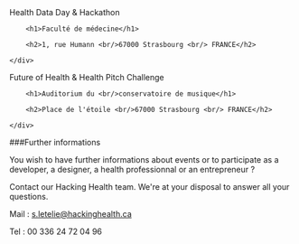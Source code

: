 
<div id="legend">
    <div>
        <span>Health Data Day & Hackathon</span>

        <h1>Faculté de médecine</h1>

        <h2>1, rue Humann <br/>67000 Strasbourg <br/> FRANCE</h2>

    </div>
</div>
<div id="legend2">
    <div>
        <span>Future of Health & Health Pitch Challenge</span>

        <h1>Auditorium du <br/>conservatoire de musique</h1>

        <h2>Place de l'étoile <br/>67000 Strasbourg <br/> FRANCE</h2>

    </div>
</div>
<div id="map_canvas"></div>

###Further informations

You wish to have further informations about events or to participate as a developer, a designer, a health professionnal or an entrepreneur ?

Contact our Hacking Health team. We're at your disposal to answer all your questions.

Mail : <a href="mailto:s.letelie@hackinghealth.ca" target="_blank">s.letelie@hackinghealth.ca</a>

Tel : 00 336 24 72 04 96

<script src="https://maps.googleapis.com/maps/api/js"></script>
<script>
  function initialize() {
    var map_canvas = document.getElementById('map_canvas');
    var map_options = {
      center: new google.maps.LatLng(48.5778309,7.7410011),
      zoom: 14,
      mapTypeId: google.maps.MapTypeId.ROADMAP
    }
    var map = new google.maps.Map(map_canvas, map_options);
    new google.maps.Marker({
      position: new google.maps.LatLng(48.576504,7.739521),
      icon: 'img/location.png',
      map: map
    });
    new google.maps.Marker({
      position: new google.maps.LatLng(48.574381,7.755759),
      icon: 'img/location.png',
      map: map
    });
    map.controls[google.maps.ControlPosition.TOP_LEFT].push(document.getElementById('legend'));
    map.controls[google.maps.ControlPosition.TOP_RIGHT].push(document.getElementById('legend2'));
  }
  google.maps.event.addDomListener(window, 'load', initialize);
</script>
